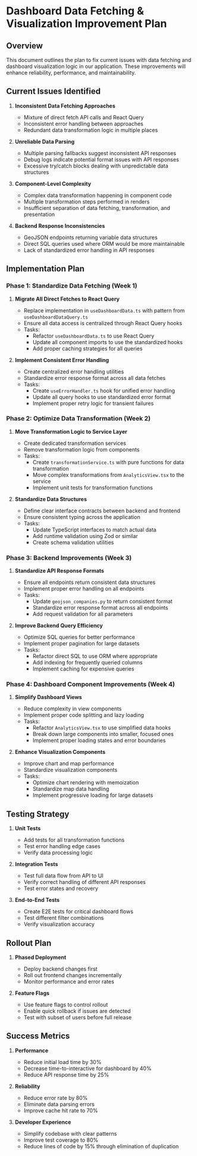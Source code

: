 # Dashboard Data Fetching & Visualization Improvement Plan

## Overview
This document outlines the plan to fix current issues with data fetching and dashboard visualization logic in our application. These improvements will enhance reliability, performance, and maintainability.

## Current Issues Identified

1. **Inconsistent Data Fetching Approaches**
   - Mixture of direct fetch API calls and React Query
   - Inconsistent error handling between approaches
   - Redundant data transformation logic in multiple places

2. **Unreliable Data Parsing**
   - Multiple parsing fallbacks suggest inconsistent API responses
   - Debug logs indicate potential format issues with API responses
   - Excessive try/catch blocks dealing with unpredictable data structures

3. **Component-Level Complexity**
   - Complex data transformation happening in component code
   - Multiple transformation steps performed in renders
   - Insufficient separation of data fetching, transformation, and presentation

4. **Backend Response Inconsistencies**
   - GeoJSON endpoints returning variable data structures
   - Direct SQL queries used where ORM would be more maintainable
   - Lack of standardized error handling in API responses

## Implementation Plan

### Phase 1: Standardize Data Fetching (Week 1)

1. **Migrate All Direct Fetches to React Query**
   - Replace implementation in `useDashboardData.ts` with pattern from `useDashboardDataQuery.ts`
   - Ensure all data access is centralized through React Query hooks
   - Tasks:
     - Refactor `useDashboardData.ts` to use React Query
     - Update all component imports to use the standardized hooks
     - Add proper caching strategies for all queries

2. **Implement Consistent Error Handling**
   - Create centralized error handling utilities
   - Standardize error response format across all data fetches
   - Tasks:
     - Create `useErrorHandler.ts` hook for unified error handling
     - Update all query hooks to use standardized error format
     - Implement proper retry logic for transient failures

### Phase 2: Optimize Data Transformation (Week 2)

1. **Move Transformation Logic to Service Layer**
   - Create dedicated transformation services
   - Remove transformation logic from components
   - Tasks:
     - Create `transformationService.ts` with pure functions for data transformation
     - Move complex transformations from `AnalyticsView.tsx` to the service
     - Implement unit tests for transformation functions

2. **Standardize Data Structures**
   - Define clear interface contracts between backend and frontend
   - Ensure consistent typing across the application
   - Tasks:
     - Update TypeScript interfaces to match actual data
     - Add runtime validation using Zod or similar
     - Create schema validation utilities

### Phase 3: Backend Improvements (Week 3)

1. **Standardize API Response Formats**
   - Ensure all endpoints return consistent data structures
   - Implement proper error handling on all endpoints
   - Tasks:
     - Update `geojson_companies.py` to return consistent format
     - Standardize error response format across all endpoints
     - Add request validation for all parameters

2. **Improve Backend Query Efficiency**
   - Optimize SQL queries for better performance
   - Implement proper pagination for large datasets
   - Tasks:
     - Refactor direct SQL to use ORM where appropriate
     - Add indexing for frequently queried columns
     - Implement caching for expensive queries

### Phase 4: Dashboard Component Improvements (Week 4)

1. **Simplify Dashboard Views**
   - Reduce complexity in view components
   - Implement proper code splitting and lazy loading
   - Tasks:
     - Refactor `AnalyticsView.tsx` to use simplified data hooks
     - Break down large components into smaller, focused ones
     - Implement proper loading states and error boundaries

2. **Enhance Visualization Components**
   - Improve chart and map performance
   - Standardize visualization components
   - Tasks:
     - Optimize chart rendering with memoization
     - Standardize map data handling
     - Implement progressive loading for large datasets

## Testing Strategy

1. **Unit Tests**
   - Add tests for all transformation functions
   - Test error handling edge cases
   - Verify data processing logic

2. **Integration Tests**
   - Test full data flow from API to UI
   - Verify correct handling of different API responses
   - Test error states and recovery

3. **End-to-End Tests**
   - Create E2E tests for critical dashboard flows
   - Test different filter combinations
   - Verify visualization accuracy

## Rollout Plan

1. **Phased Deployment**
   - Deploy backend changes first
   - Roll out frontend changes incrementally
   - Monitor performance and error rates

2. **Feature Flags**
   - Use feature flags to control rollout
   - Enable quick rollback if issues are detected
   - Test with subset of users before full release

## Success Metrics

1. **Performance**
   - Reduce initial load time by 30%
   - Decrease time-to-interactive for dashboard by 40%
   - Reduce API response time by 25%

2. **Reliability**
   - Reduce error rate by 80%
   - Eliminate data parsing errors
   - Improve cache hit rate to 70%

3. **Developer Experience**
   - Simplify codebase with clear patterns
   - Improve test coverage to 80%
   - Reduce lines of code by 15% through elimination of duplication 